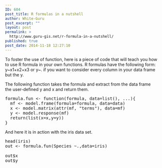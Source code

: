 ```yaml
---
ID: 604
post_title: R formulas in a nutshell
author: White-Guru
post_excerpt: ""
layout: post
permalink: >
  http://www.guru-gis.net/r-formula-in-a-nutshell/
published: true
post_date: 2014-11-18 12:27:10
---
```

To foster the use of function, here is a piece of code that will teach you how to use R formula in your own functions.
R formulas have the following form: y~x1+x2+x3 or y~. if you want to consider every column in your data frame but the y.

The following function takes the formula and extract from the data frame the user-defined y and x and return them.

<pre lang="rsplus">
formula.fun <- function(formula, data=list(), ...){
  mf <- model.frame(formula=formula, data=data)
  x <- model.matrix(attr(mf, "terms"), data=mf)
  y <- model.response(mf)
  return(list(x=x,y=y))
}
</pre>

And here it is in action with the iris data set.

<pre lang="rsplus">
head(iris)
out <- formula.fun(Species ~.,data=iris)

out$x
out$y
</pre>